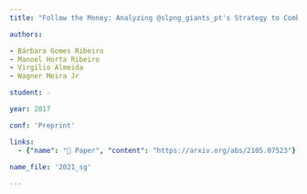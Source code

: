 ```yaml
---
title: "Follow the Money: Analyzing @slpng_giants_pt's Strategy to Combat Misinformation"

authors:

- Bárbara Gomes Ribeiro
- Manoel Horta Ribeiro
- Virgílio Almeida
- Wagner Meira Jr

student: ☆

year: 2017

conf: 'Preprint'

links:
  - {"name": "📜 Paper", "content": "https://arxiv.org/abs/2105.07523"}
  
name_file: '2021_sg'

---
```

